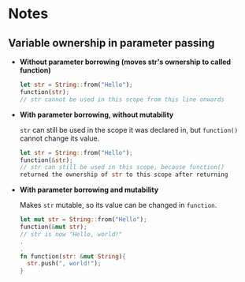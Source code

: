 # Notes

## Variable ownership in parameter passing

* **Without parameter borrowing (moves str's ownership to called function)**

  ```rust
  let str = String::from("Hello");
  function(str);
  // str cannot be used in this scope from this line onwards
  ```

* **With parameter borrowing, without mutability**

  `str` can still be used in the scope it was declared in, but `function()`
  cannot change its value.  

  ```rust
  let str = String::from("Hello");
  function(&str);
  // str can still be used in this scope, because function()
  returned the ownership of str to this scope after returning
  ```

* **With parameter borrowing and mutability**

  Makes `str` mutable, so its value can be changed in `function`.

  ```rust
  let mut str = String::from("Hello");
  function(&mut str);
  // str is now "Hello, world!"
  .
  .
  fn function(str: &mut String){
    str.push(", world!");
  }
  ```
